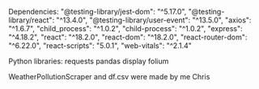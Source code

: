   Dependencies:
    "@testing-library/jest-dom": "^5.17.0",
    "@testing-library/react": "^13.4.0",
    "@testing-library/user-event": "^13.5.0",
    "axios": "^1.6.7",
    "child_process": "^1.0.2",
    "child-process": "^1.0.2",
    "express": "^4.18.2",
    "react": "^18.2.0",
    "react-dom": "^18.2.0",
    "react-router-dom": "^6.22.0",
    "react-scripts": "5.0.1",
    "web-vitals": "^2.1.4"

Python libraries:
    requests
    pandas
    display
    folium

WeatherPollutionScraper and df.csv were made by me Chris
